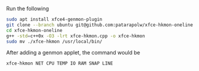Run the following

```sh
sudo apt install xfce4-genmon-plugin
git clone --branch ubuntu git@github.com:patarapolw/xfce-hkmon-oneline.git
cd xfce-hkmon-oneline
g++ -std=c++0x -O3 -lrt xfce-hkmon.cpp -o xfce-hkmon
sudo mv ./xfce-hkmon /usr/local/bin/
```

After adding a genmon applet, the command would be

```sh
xfce-hkmon NET CPU TEMP IO RAM SNAP LINE
```
